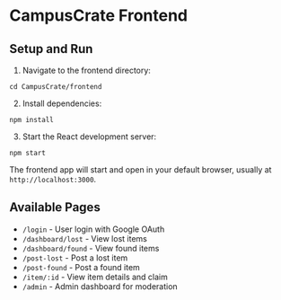 # CampusCrate Frontend

## Setup and Run

1. Navigate to the frontend directory:
```
cd CampusCrate/frontend
```

2. Install dependencies:
```
npm install
```

3. Start the React development server:
```
npm start
```

The frontend app will start and open in your default browser, usually at `http://localhost:3000`.

## Available Pages

- `/login` - User login with Google OAuth
- `/dashboard/lost` - View lost items
- `/dashboard/found` - View found items
- `/post-lost` - Post a lost item
- `/post-found` - Post a found item
- `/item/:id` - View item details and claim
- `/admin` - Admin dashboard for moderation

